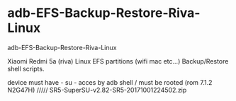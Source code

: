 # adb-EFS-Backup-Restore-Riva-Linux
adb-EFS-Backup-Restore-Riva-Linux

Xiaomi Redmi 5a (riva) Linux EFS partitions (wifi mac etc...) Backup/Restore shell scripts. 

device must have - su - acces by adb shell / must be rooted (rom 7.1.2 N2G47H) ///// SR5-SuperSU-v2.82-SR5-20171001224502.zip

